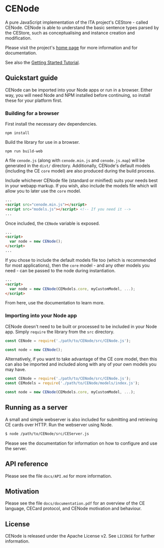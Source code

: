 # CENode 

A pure JavaScript implementation of the ITA project's CEStore - called CENode. CENode is able to understand the basic sentence types parsed by the CEStore, such as conceptualising and instance creation and modification.

Please visit the project's [home page](http://cenode.io) for more information and for documentation.

See also the [Getting Started Tutorial](https://github.com/flyingsparx/CENode/blob/master/docs/getting_started.md).

## Quickstart guide

CENode can be imported into your Node apps or run in a browser. Either way, you will need Node and NPM installed before continuing, so install these for your platform first.

### Building for a browser

First install the necessary dev dependencies.
```
npm install
```

Build the library for use in a browser.
```
npm run build-web
```

A file `cenode.js` (along with `cenode.min.js` and `cenode.js.map`) will be generated in the `dist/` directory. Additionally, CENode's default models (including the CE `core` model) are also produced during the build process.

Include whichever CENode file (standard or minified) suits your needs best in your webapp markup. If you wish, also include the models file which will allow you to later use the `core` model.
```html
...
<script src="cenode.min.js"></script>
<script src="models.js"></script> <!-- If you need it -->
...
```

Once included, the `CENode` variable is exposed.
```html
...
<script>
  var node = new CENode();
</script>
...
```

If you chose to include the default models file too (which is recommended for most applications), then the `core` model - and any other models you need - can be passed to the node during instantiation.
```html
...
<script>
  var node = new CENode(CEModels.core, myCustomModel, ...);
</script>
```

From here, use the documentation to learn more.

### Importing into your Node app

CENode doesn't need to be built or processed to be included in your Node app. Simply `require` the library from the `src` directory.

```javascript
const CENode = require('./path/to/CENode/src/CENode.js');

const node = new CENode();
```

Alternatively, if you want to take advantage of the CE core model, then this can also be imported and included along with any of your own models you may have.
```javascript
const CENode = require('./path/to/CENode/src/CENode.js');
const CEModels = require('./path/to/CENode/models/index.js');

const node = new CENode(CEModels.core, myCustomModel, ...);
```

## Running as a server

A small and simple webserver is also included for submitting and retrieving CE cards over HTTP. Run the webserver using Node.

```bash
$ node /path/to/CENode/src/CEServer.js
```

Please see the documentation for information on how to configure and use the server.

## API reference

Please see the file `docs/API.md` for more information.

## Motivation

Please see the file `docs/documentation.pdf` for an overview of the CE language, CECard protocol, and CENode motivation and behaviour.

## License

CENode is released under the Apache License v2. See `LICENSE` for further information.
